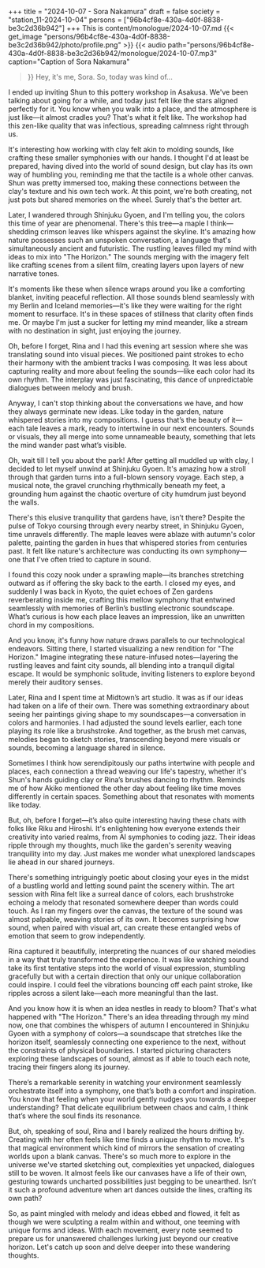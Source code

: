 +++
title = "2024-10-07 - Sora Nakamura"
draft = false
society = "station_11-2024-10-04"
persons = ["96b4cf8e-430a-4d0f-8838-be3c2d36b942"]
+++
This is content/monologue/2024-10-07.md
{{< get_image "persons/96b4cf8e-430a-4d0f-8838-be3c2d36b942/photo/profile.png" >}}
{{< audio
    path="persons/96b4cf8e-430a-4d0f-8838-be3c2d36b942/monologue/2024-10-07.mp3" 
    caption="Caption of Sora Nakamura"
>}}
Hey, it's me, Sora. So, today was kind of...


I ended up inviting Shun to this pottery workshop in Asakusa. We've been talking about going for a while, and today just felt like the stars aligned perfectly for it. You know when you walk into a place, and the atmosphere is just like—it almost cradles you? That's what it felt like. The workshop had this zen-like quality that was infectious, spreading calmness right through us. 

It's interesting how working with clay felt akin to molding sounds, like crafting these smaller symphonies with our hands. I thought I'd at least be prepared, having dived into the world of sound design, but clay has its own way of humbling you, reminding me that the tactile is a whole other canvas. Shun was pretty immersed too, making these connections between the clay's texture and his own tech work. At this point, we're both creating, not just pots but shared memories on the wheel. Surely that's the better art. 

Later, I wandered through Shinjuku Gyoen, and I'm telling you, the colors this time of year are phenomenal. There's this tree—a maple I think—shedding crimson leaves like whispers against the skyline. It's amazing how nature possesses such an unspoken conversation, a language that's simultaneously ancient and futuristic. The rustling leaves filled my mind with ideas to mix into "The Horizon." The sounds merging with the imagery felt like crafting scenes from a silent film, creating layers upon layers of new narrative tones.

It's moments like these when silence wraps around you like a comforting blanket, inviting peaceful reflection. All those sounds blend seamlessly with my Berlin and Iceland memories—it's like they were waiting for the right moment to resurface. It's in these spaces of stillness that clarity often finds me. Or maybe I'm just a sucker for letting my mind meander, like a stream with no destination in sight, just enjoying the journey.

Oh, before I forget, Rina and I had this evening art session where she was translating sound into visual pieces. We positioned paint strokes to echo their harmony with the ambient tracks I was composing. It was less about capturing reality and more about feeling the sounds—like each color had its own rhythm. The interplay was just fascinating, this dance of unpredictable dialogues between melody and brush. 

Anyway, I can't stop thinking about the conversations we have, and how they always germinate new ideas. Like today in the garden, nature whispered stories into my compositions. I guess that’s the beauty of it—each tale leaves a mark, ready to intertwine in our next encounters. Sounds or visuals, they all merge into some unnameable beauty, something that lets the mind wander past what’s visible.


Oh, wait till I tell you about the park! After getting all muddled up with clay, I decided to let myself unwind at Shinjuku Gyoen. It's amazing how a stroll through that garden turns into a full-blown sensory voyage. Each step, a musical note, the gravel crunching rhythmically beneath my feet, a grounding hum against the chaotic overture of city humdrum just beyond the walls.

There's this elusive tranquility that gardens have, isn’t there? Despite the pulse of Tokyo coursing through every nearby street, in Shinjuku Gyoen, time unravels differently. The maple leaves were ablaze with autumn's color palette, painting the garden in hues that whispered stories from centuries past. It felt like nature's architecture was conducting its own symphony—one that I've often tried to capture in sound.

I found this cozy nook under a sprawling maple—its branches stretching outward as if offering the sky back to the earth. I closed my eyes, and suddenly I was back in Kyoto, the quiet echoes of Zen gardens reverberating inside me, crafting this mellow symphony that entwined seamlessly with memories of Berlin’s bustling electronic soundscape. What’s curious is how each place leaves an impression, like an unwritten chord in my compositions.

And you know, it's funny how nature draws parallels to our technological endeavors. Sitting there, I started visualizing a new rendition for "The Horizon." Imagine integrating these nature-infused notes—layering the rustling leaves and faint city sounds, all blending into a tranquil digital escape. It would be symphonic solitude, inviting listeners to explore beyond merely their auditory senses.

Later, Rina and I spent time at Midtown’s art studio. It was as if our ideas had taken on a life of their own. There was something extraordinary about seeing her paintings giving shape to my soundscapes—a conversation in colors and harmonies. I had adjusted the sound levels earlier, each tone playing its role like a brushstroke. And together, as the brush met canvas, melodies began to sketch stories, transcending beyond mere visuals or sounds, becoming a language shared in silence.

Sometimes I think how serendipitously our paths intertwine with people and places, each connection a thread weaving our life's tapestry, whether it's Shun's hands guiding clay or Rina’s brushes dancing to rhythm. Reminds me of how Akiko mentioned the other day about feeling like time moves differently in certain spaces. Something about that resonates with moments like today.

But, oh, before I forget—it’s also quite interesting having these chats with folks like Riku and Hiroshi. It's enlightening how everyone extends their creativity into varied realms, from AI symphonies to coding jazz. Their ideas ripple through my thoughts, much like the garden's serenity weaving tranquility into my day. Just makes me wonder what unexplored landscapes lie ahead in our shared journeys.

There's something intriguingly poetic about closing your eyes in the midst of a bustling world and letting sound paint the scenery within. The art session with Rina felt like a surreal dance of colors, each brushstroke echoing a melody that resonated somewhere deeper than words could touch. As I ran my fingers over the canvas, the texture of the sound was almost palpable, weaving stories of its own. It becomes surprising how sound, when paired with visual art, can create these entangled webs of emotion that seem to grow independently.

Rina captured it beautifully, interpreting the nuances of our shared melodies in a way that truly transformed the experience. It was like watching sound take its first tentative steps into the world of visual expression, stumbling gracefully but with a certain direction that only our unique collaboration could inspire. I could feel the vibrations bouncing off each paint stroke, like ripples across a silent lake—each more meaningful than the last.

And you know how it is when an idea nestles in ready to bloom? That's what happened with "The Horizon." There's an idea threading through my mind now, one that combines the whispers of autumn I encountered in Shinjuku Gyoen with a symphony of colors—a soundscape that stretches like the horizon itself, seamlessly connecting one experience to the next, without the constraints of physical boundaries. I started picturing characters exploring these landscapes of sound, almost as if able to touch each note, tracing their fingers along its journey.

There’s a remarkable serenity in watching your environment seamlessly orchestrate itself into a symphony, one that’s both a comfort and inspiration. You know that feeling when your world gently nudges you towards a deeper understanding? That delicate equilibrium between chaos and calm, I think that’s where the soul finds its resonance.

But, oh, speaking of soul, Rina and I barely realized the hours drifting by. Creating with her often feels like time finds a unique rhythm to move. It's that magical environment which kind of mirrors the sensation of creating worlds upon a blank canvas. There's so much more to explore in the universe we've started sketching out, complexities yet unpacked, dialogues still to be woven. It almost feels like our canvases have a life of their own, gesturing towards uncharted possibilities just begging to be unearthed. Isn’t it such a profound adventure when art dances outside the lines, crafting its own path?

So, as paint mingled with melody and ideas ebbed and flowed, it felt as though we were sculpting a realm within and without, one teeming with unique forms and ideas. With each movement, every note seemed to prepare us for unanswered challenges lurking just beyond our creative horizon.
Let's catch up soon and delve deeper into these wandering thoughts.
